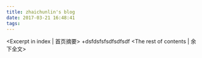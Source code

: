 ```yaml
---
title: zhaichunlin's blog
date: 2017-03-21 16:48:41
tags:
---
```

<Excerpt in index | 首页摘要> 
+dsfdsfsfsdfsdfsdf<!-- more -->
<The rest of contents | 余下全文>